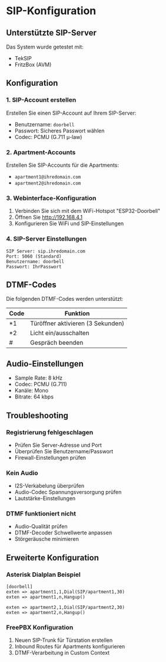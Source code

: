 # SIP-Konfiguration

## Unterstützte SIP-Server

Das System wurde getestet mit:
- TekSIP
- FritzBox (AVM)

## Konfiguration

### 1. SIP-Account erstellen
Erstellen Sie einen SIP-Account auf Ihrem SIP-Server:
- Benutzername: `doorbell`
- Passwort: Sicheres Passwort wählen
- Codec: PCMU (G.711 μ-law)

### 2. Apartment-Accounts
Erstellen Sie SIP-Accounts für die Apartments:
- `apartment1@ihredomain.com`
- `apartment2@ihredomain.com`

### 3. Webinterface-Konfiguration
1. Verbinden Sie sich mit dem WiFi-Hotspot "ESP32-Doorbell"
2. Öffnen Sie http://192.168.4.1
3. Konfigurieren Sie WiFi und SIP-Einstellungen

### 4. SIP-Server Einstellungen
```
SIP Server: sip.ihredomain.com
Port: 5060 (Standard)
Benutzername: doorbell
Passwort: IhrPasswort
```

## DTMF-Codes

Die folgenden DTMF-Codes werden unterstützt:

| Code | Funktion |
|------|----------|
| *1   | Türöffner aktivieren (3 Sekunden) |
| *2   | Licht ein/ausschalten |
| #    | Gespräch beenden |

## Audio-Einstellungen

- Sample Rate: 8 kHz
- Codec: PCMU (G.711)
- Kanäle: Mono
- Bitrate: 64 kbps

## Troubleshooting

### Registrierung fehlgeschlagen
- Prüfen Sie Server-Adresse und Port
- Überprüfen Sie Benutzername/Passwort
- Firewall-Einstellungen prüfen

### Kein Audio
- I2S-Verkabelung überprüfen
- Audio-Codec Spannungsversorgung prüfen
- Lautstärke-Einstellungen

### DTMF funktioniert nicht
- Audio-Qualität prüfen
- DTMF-Decoder Schwellwerte anpassen
- Störgeräusche minimieren

## Erweiterte Konfiguration

### Asterisk Dialplan Beispiel
```
[doorbell]
exten => apartment1,1,Dial(SIP/apartment1,30)
exten => apartment1,n,Hangup()

exten => apartment2,1,Dial(SIP/apartment2,30)
exten => apartment2,n,Hangup()
```

### FreePBX Konfiguration
1. Neuen SIP-Trunk für Türstation erstellen
2. Inbound Routes für Apartments konfigurieren
3. DTMF-Verarbeitung in Custom Context